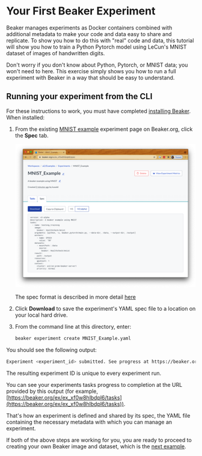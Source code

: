 # Your First Beaker Experiment

Beaker manages experiments as Docker containers combined with additional metadata to make your code and data easy to share and replicate. To show you how to do this with "real" code and data, this tutorial will show you how to train a Python Pytorch model using LeCun's MNIST dataset of images of handwritten digits.

Don't worry if you don't know about Python, Pytorch, or MNIST data; you won't need to here. This exercise simply shows you how to run a full experiment with Beaker in a way that should be easy to understand.

## Running your experiment from the CLI

For these instructions to work, you must have completed [installing Beaker](install.md). When installed:

1. From the existing [MNIST example](https://beaker.org/ex/ex_xf0w8hlbdpl6/spec) experiment page on Beaker.org, click the **Spec** tab.

   ![Spec for MNIST example](../images/ex_spec.png)

   The spec format is described in more detail [here](../concept/experiments.md#spec-format)

2. Click **Download** to save the experiment's YAML spec file to a location on your local hard drive.

3. From the command line at this directory, enter:

   ```bash
   beaker experiment create MNIST_Example.yaml
   ```

You should see the following output:

```bash
Experiment <experiment_id> submitted. See progress at https://beaker.org/ex/<experiment_id>
```

The resulting experiment ID is unique to every experiment run.

You can see your experiments tasks progress to completion at the URL provided by this output (for example, [https://beaker.org/ex/ex_xf0w8hlbdpl6/tasks](https://beaker.org/ex/ex_xf0w8hlbdpl6/tasks)).

That's how an experiment is defined and shared by its spec, the YAML file containing the necessary metadata with which you can manage an experiment.

If both of the above steps are working for you, you are ready to proceed to creating your own Beaker image and dataset, which is the [next example](image.md).
